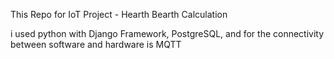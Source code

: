 This Repo for IoT Project - Hearth Bearth Calculation

i used python with Django Framework, PostgreSQL, and for the connectivity between software and hardware is MQTT
